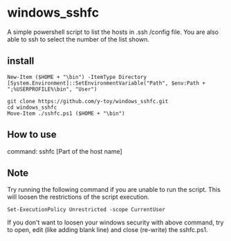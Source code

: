 # windows_sshfc
A simple powershell script to list the hosts in .ssh /config file. You are also able to ssh to select the number of the list shown.

## install
```
New-Item ($HOME + "\bin") -ItemType Directory
[System.Environment]::SetEnvironmentVariable("Path", $env:Path + ";%USERPROFILE%\bin", "User")

git clone https://github.com/y-toy/windows_sshfc.git
cd windows_sshfc
Move-Item ./sshfc.ps1 ($HOME + "\bin")
```

## How to use

command: sshfc [Part of the host name]

## Note
Try running the following command if you are unable to run the script. This will loosen the restrictions of the script execution.
```
Set-ExecutionPolicy Unrestricted -scope CurrentUser
```
If you don't want to loosen your windows security with above command, try to open, edit (like adding blank line) and close (re-write) the sshfc.ps1. 
